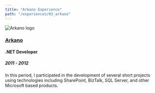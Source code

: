 ```yaml
---
title: "Arkano Experience"
path: "/experiences/03_arkano"
---
```


<img alt="Arkano logo" src="/company-logos/arkano.webp">

### [Arkano](https://www.arkanosoft.com/)
#### .NET Developer
##### 2011 - 2012
In this period, I participated in the development of several short projects using technologies including SharePoint, BizTalk, SQL Server, and other Microsoft based products.
